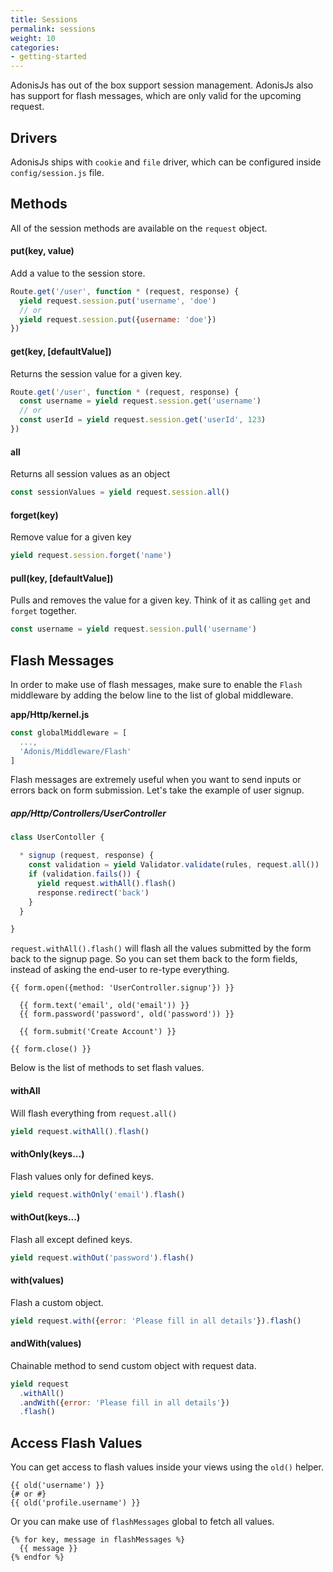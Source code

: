 ```yaml
---
title: Sessions
permalink: sessions
weight: 10
categories:
- getting-started
---
```


AdonisJs has out of the box support session management. AdonisJs also has support for flash messages, which are only valid for the upcoming request.

## Drivers

AdonisJs ships with `cookie` and `file` driver, which can be configured inside `config/session.js` file.

## Methods

All of the session methods are available on the `request` object.


#### put(key, value)

Add a value to the session store.

```javascript
Route.get('/user', function * (request, response) {
  yield request.session.put('username', 'doe')
  // or
  yield request.session.put({username: 'doe'})
})
```

#### get(key, [defaultValue])

Returns the session value for a given key.

```javascript
Route.get('/user', function * (request, response) {
  const username = yield request.session.get('username')
  // or
  const userId = yield request.session.get('userId', 123)
})
```

#### all

Returns all session values as an object

```javascript
const sessionValues = yield request.session.all()
```

#### forget(key)

Remove value for a given key

```javascript
yield request.session.forget('name')
```

#### pull(key, [defaultValue])

Pulls and removes the value for a given key. Think of it as calling `get` and `forget` together.

```javascript
const username = yield request.session.pull('username')
```

## Flash Messages

In order to make use of flash messages, make sure to enable the `Flash` middleware by adding the below line to the list of global middleware.

**app/Http/kernel.js**

```javascript
const globalMiddleware = [
  ...,
  'Adonis/Middleware/Flash'
]
```

Flash messages are extremely useful when you want to send inputs or errors back on form submission. Let's take the example of user signup.

##### app/Http/Controllers/UserController

```javascript
class UserContoller {

  * signup (request, response) {
    const validation = yield Validator.validate(rules, request.all())
    if (validation.fails()) {
      yield request.withAll().flash()
      response.redirect('back')
    }
  }

}
```

`request.withAll().flash()` will flash all the values submitted by the form back to the signup page. So you can set them back to the form fields, instead of asking the end-user to re-type everything.

```twig
{{ form.open({method: 'UserController.signup'}) }}
  
  {{ form.text('email', old('email')) }}
  {{ form.password('password', old('password')) }}
  
  {{ form.submit('Create Account') }}

{{ form.close() }}
```

Below is the list of methods to set flash values.

#### withAll

Will flash everything from `request.all()`

```javascript
yield request.withAll().flash()
```

#### withOnly(keys...)

Flash values only for defined keys.

```javascript
yield request.withOnly('email').flash()
```

#### withOut(keys...)

Flash all except defined keys.

```javascript
yield request.withOut('password').flash()
```

#### with(values)

Flash a custom object.

```javascript
yield request.with({error: 'Please fill in all details'}).flash()
```

#### andWith(values)

Chainable method to send custom object with request data.

```javascript
yield request
  .withAll()
  .andWith({error: 'Please fill in all details'})
  .flash()
```

## Access Flash Values

You can get access to flash values inside your views using the `old()` helper.

```twig
{{ old('username') }}
{# or #}
{{ old('profile.username') }}
```

Or you can make use of `flashMessages` global to fetch all values.

```twig
{% for key, message in flashMessages %}
  {{ message }}
{% endfor %}
```

